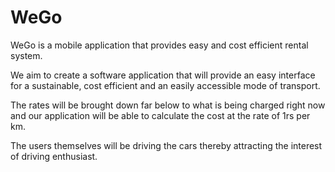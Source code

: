 # WeGo
WeGo is a mobile application that provides easy and cost efficient rental system.

We aim to create a software application that will provide an easy interface for a sustainable, cost efficient and an easily accessible mode of transport.

The rates will be brought down far below to what is being charged right now and our application will be able to calculate the cost at the rate of 1rs per km.

The users themselves will be driving the cars thereby attracting the interest of driving 
enthusiast.
